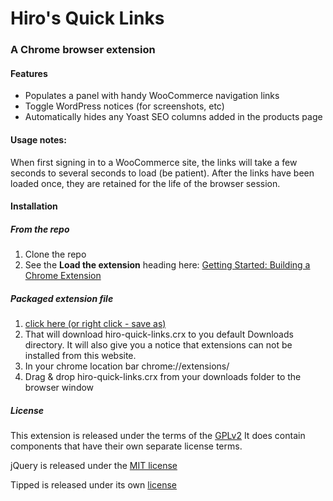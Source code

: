 # Hiro's Quick Links

### A Chrome browser extension

#### Features

* Populates a panel with handy WooCommerce navigation links
* Toggle WordPress notices (for screenshots, etc)
* Automatically hides any Yoast SEO columns added in the products page

#### Usage notes:

When first signing in to a WooCommerce site, the links will take a few seconds to several seconds to load (be patient). After the links have been loaded once, they are retained for the life of the browser session.

#### Installation

##### From the repo 

1. Clone the repo
2. See the **Load the extension** heading here: [Getting Started: Building a Chrome Extension](https://developer.chrome.com/extensions/getstarted#unpacked)

##### Packaged extension file

1. [click here (or right click - save as)](https://github.com/WillBrubaker/hiro-quick-links/blob/master/hiro-quick-links.crx?raw=true)
2. That will download hiro-quick-links.crx to you default Downloads directory. It will also give you a notice that extensions can not be installed from this website.
3. In your chrome location bar chrome://extensions/
4. Drag & drop hiro-quick-links.crx from your downloads folder to the browser window

##### License

This extension is released under the terms of the [GPLv2](http://www.gnu.org/licenses/gpl-2.0.html) It does contain components that have their own separate license terms. 

jQuery is released under the [MIT license](https://jquery.org/license/)

Tipped is released under its own [license](http://www.tippedjs.com/license)